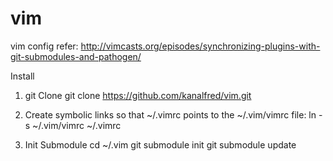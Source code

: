 vim
===

vim config
refer: http://vimcasts.org/episodes/synchronizing-plugins-with-git-submodules-and-pathogen/

Install

1) git Clone
git clone https://github.com/kanalfred/vim.git

2) Create symbolic links so that ~/.vimrc points to the ~/.vim/vimrc file:
ln -s ~/.vim/vimrc ~/.vimrc

3) Init Submodule
cd ~/.vim
git submodule init
git submodule update
